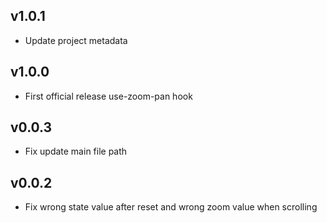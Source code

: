 ## v1.0.1

- Update project metadata

## v1.0.0

- First official release use-zoom-pan hook

## v0.0.3

- Fix update main file path

## v0.0.2

- Fix wrong state value after reset and wrong zoom value when scrolling

